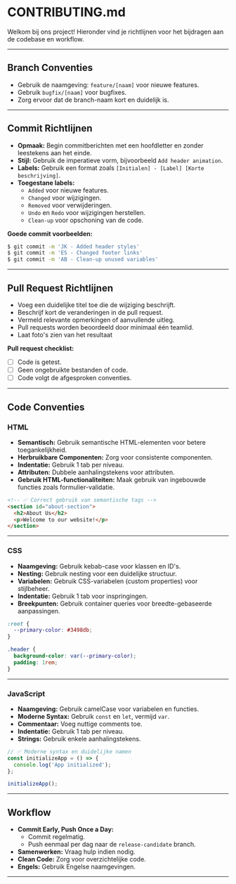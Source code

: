 # CONTRIBUTING.md

Welkom bij ons project! Hieronder vind je richtlijnen voor het bijdragen aan de codebase en workflow.

---

## Branch Conventies

- Gebruik de naamgeving: `feature/[naam]` voor nieuwe features.
- Gebruik `bugfix/[naam]` voor bugfixes.
- Zorg ervoor dat de branch-naam kort en duidelijk is.

---

## Commit Richtlijnen

- **Opmaak:** Begin commitberichten met een hoofdletter en zonder leestekens aan het einde.
- **Stijl:** Gebruik de imperatieve vorm, bijvoorbeeld `Add header animation`.
- **Labels:** Gebruik een format zoals `[Initialen] - [Label] [Korte beschrijving]`.
- **Toegestane labels:**
  - `Added` voor nieuwe features.
  - `Changed` voor wijzigingen.
  - `Removed` voor verwijderingen.
  - `Undo` en `Redo` voor wijzigingen herstellen.
  - `Clean-up` voor opschoning van de code.

**Goede commit voorbeelden:**
```bash
$ git commit -m 'JK - Added header styles'
$ git commit -m 'ES - Changed footer links'
$ git commit -m 'AB - Clean-up unused variables'
```

---

## Pull Request Richtlijnen

- Voeg een duidelijke titel toe die de wijziging beschrijft.
- Beschrijf kort de veranderingen in de pull request.
- Vermeld relevante opmerkingen of aanvullende uitleg.
- Pull requests worden beoordeeld door minimaal één teamlid.
- Laat foto's zien van het resultaat

**Pull request checklist:**
- [ ] Code is getest.
- [ ] Geen ongebruikte bestanden of code.
- [ ] Code volgt de afgesproken conventies.

---

## Code Conventies

### HTML

- **Semantisch:** Gebruik semantische HTML-elementen voor betere toegankelijkheid.
- **Herbruikbare Componenten:** Zorg voor consistente componenten.
- **Indentatie:** Gebruik 1 tab per niveau.
- **Attributen:** Dubbele aanhalingstekens voor attributen.
- **Gebruik HTML-functionaliteiten:** Maak gebruik van ingebouwde functies zoals formulier-validatie.

```html
<!-- ✅ Correct gebruik van semantische tags -->
<section id="about-section">
  <h2>About Us</h2>
  <p>Welcome to our website!</p>
</section>
```

---

### CSS

- **Naamgeving:** Gebruik kebab-case voor klassen en ID's.
- **Nesting:** Gebruik nesting voor een duidelijke structuur.
- **Variabelen:** Gebruik CSS-variabelen (custom properties) voor stijlbeheer.
- **Indentatie:** Gebruik 1 tab voor inspringingen.
- **Breekpunten:** Gebruik container queries voor breedte-gebaseerde aanpassingen.

```css
:root {
  --primary-color: #3498db;
}

.header {
  background-color: var(--primary-color);
  padding: 1rem;
}
```

---

### JavaScript

- **Naamgeving:** Gebruik camelCase voor variabelen en functies.
- **Moderne Syntax:** Gebruik `const` en `let`, vermijd `var`.
- **Commentaar:** Voeg nuttige comments toe.
- **Indentatie:** Gebruik 1 tab per niveau.
- **Strings:** Gebruik enkele aanhalingstekens.

```js
// ✅ Moderne syntax en duidelijke namen
const initializeApp = () => {
  console.log('App initialized');
};

initializeApp();
```

---

## Workflow

- **Commit Early, Push Once a Day:**
  - Commit regelmatig.
  - Push eenmaal per dag naar de `release-candidate` branch.
- **Samenwerken:** Vraag hulp indien nodig.
- **Clean Code:** Zorg voor overzichtelijke code.
- **Engels:** Gebruik Engelse naamgevingen.

---


